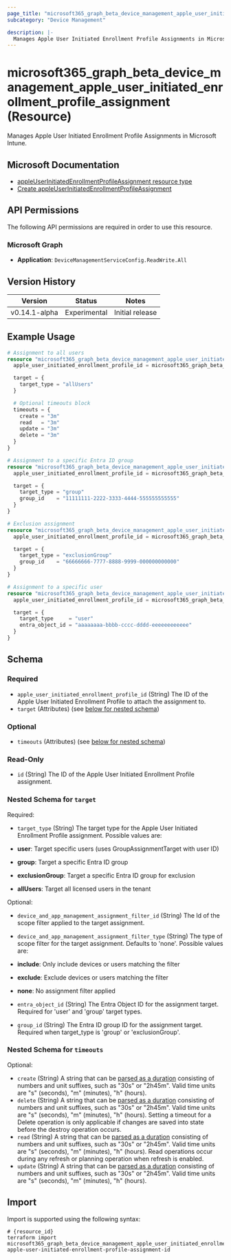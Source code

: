 ```yaml
---
page_title: "microsoft365_graph_beta_device_management_apple_user_initiated_enrollment_profile_assignment Resource - terraform-provider-microsoft365"
subcategory: "Device Management"

description: |-
  Manages Apple User Initiated Enrollment Profile Assignments in Microsoft Intune.
---
```


# microsoft365_graph_beta_device_management_apple_user_initiated_enrollment_profile_assignment (Resource)

Manages Apple User Initiated Enrollment Profile Assignments in Microsoft Intune.

## Microsoft Documentation

- [appleUserInitiatedEnrollmentProfileAssignment resource type](https://learn.microsoft.com/en-us/graph/api/resources/intune-enrollment-appleuserinitiatedenrollmentprofileassignment?view=graph-rest-beta)
- [Create appleUserInitiatedEnrollmentProfileAssignment](https://learn.microsoft.com/en-us/graph/api/intune-enrollment-appleuserinitiatedenrollmentprofile-post-assignments?view=graph-rest-beta)

## API Permissions

The following API permissions are required in order to use this resource.

### Microsoft Graph

- **Application**: `DeviceManagementServiceConfig.ReadWrite.All`

## Version History

| Version | Status | Notes |
|---------|--------|-------|
| v0.14.1-alpha | Experimental | Initial release |

## Example Usage

```terraform
# Assignment to all users
resource "microsoft365_graph_beta_device_management_apple_user_initiated_enrollment_profile_assignment" "all_users" {
  apple_user_initiated_enrollment_profile_id = microsoft365_graph_beta_device_management_apple_user_initiated_enrollment_profile.example.id

  target = {
    target_type = "allUsers"
  }

  # Optional timeouts block
  timeouts = {
    create = "3m"
    read   = "3m"
    update = "3m"
    delete = "3m"
  }
}

# Assignment to a specific Entra ID group
resource "microsoft365_graph_beta_device_management_apple_user_initiated_enrollment_profile_assignment" "corporate_users" {
  apple_user_initiated_enrollment_profile_id = microsoft365_graph_beta_device_management_apple_user_initiated_enrollment_profile.example.id

  target = {
    target_type = "group"
    group_id    = "11111111-2222-3333-4444-555555555555"
  }
}

# Exclusion assignment
resource "microsoft365_graph_beta_device_management_apple_user_initiated_enrollment_profile_assignment" "exclude_group" {
  apple_user_initiated_enrollment_profile_id = microsoft365_graph_beta_device_management_apple_user_initiated_enrollment_profile.example.id

  target = {
    target_type = "exclusionGroup"
    group_id    = "66666666-7777-8888-9999-000000000000"
  }
}

# Assignment to a specific user
resource "microsoft365_graph_beta_device_management_apple_user_initiated_enrollment_profile_assignment" "specific_user" {
  apple_user_initiated_enrollment_profile_id = microsoft365_graph_beta_device_management_apple_user_initiated_enrollment_profile.example.id

  target = {
    target_type     = "user"
    entra_object_id = "aaaaaaaa-bbbb-cccc-dddd-eeeeeeeeeeee"
  }
}
```

<!-- schema generated by tfplugindocs -->
## Schema

### Required

- `apple_user_initiated_enrollment_profile_id` (String) The ID of the Apple User Initiated Enrollment Profile to attach the assignment to.
- `target` (Attributes) (see [below for nested schema](#nestedatt--target))

### Optional

- `timeouts` (Attributes) (see [below for nested schema](#nestedatt--timeouts))

### Read-Only

- `id` (String) The ID of the Apple User Initiated Enrollment Profile assignment.

<a id="nestedatt--target"></a>
### Nested Schema for `target`

Required:

- `target_type` (String) The target type for the Apple User Initiated Enrollment Profile assignment. Possible values are:

- **user**: Target specific users (uses GroupAssignmentTarget with user ID)
- **group**: Target a specific Entra ID group
- **exclusionGroup**: Target a specific Entra ID group for exclusion
- **allUsers**: Target all licensed users in the tenant

Optional:

- `device_and_app_management_assignment_filter_id` (String) The Id of the scope filter applied to the target assignment.
- `device_and_app_management_assignment_filter_type` (String) The type of scope filter for the target assignment. Defaults to 'none'. Possible values are:

- **include**: Only include devices or users matching the filter
- **exclude**: Exclude devices or users matching the filter
- **none**: No assignment filter applied
- `entra_object_id` (String) The Entra Object ID for the assignment target. Required for 'user' and 'group' target types.
- `group_id` (String) The Entra ID group ID for the assignment target. Required when target_type is 'group' or 'exclusionGroup'.


<a id="nestedatt--timeouts"></a>
### Nested Schema for `timeouts`

Optional:

- `create` (String) A string that can be [parsed as a duration](https://pkg.go.dev/time#ParseDuration) consisting of numbers and unit suffixes, such as "30s" or "2h45m". Valid time units are "s" (seconds), "m" (minutes), "h" (hours).
- `delete` (String) A string that can be [parsed as a duration](https://pkg.go.dev/time#ParseDuration) consisting of numbers and unit suffixes, such as "30s" or "2h45m". Valid time units are "s" (seconds), "m" (minutes), "h" (hours). Setting a timeout for a Delete operation is only applicable if changes are saved into state before the destroy operation occurs.
- `read` (String) A string that can be [parsed as a duration](https://pkg.go.dev/time#ParseDuration) consisting of numbers and unit suffixes, such as "30s" or "2h45m". Valid time units are "s" (seconds), "m" (minutes), "h" (hours). Read operations occur during any refresh or planning operation when refresh is enabled.
- `update` (String) A string that can be [parsed as a duration](https://pkg.go.dev/time#ParseDuration) consisting of numbers and unit suffixes, such as "30s" or "2h45m". Valid time units are "s" (seconds), "m" (minutes), "h" (hours).

## Import

Import is supported using the following syntax:

```shell
# {resource_id}
terraform import microsoft365_graph_beta_device_management_apple_user_initiated_enrollment_profile_assignment.example apple-user-initiated-enrollment-profile-assignment-id
``` 